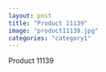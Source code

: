 ```yaml
---
layout: post
title: "Product 11139"
image: "product11139.jpg"
categories: "category1"
---
```

Product 11139
